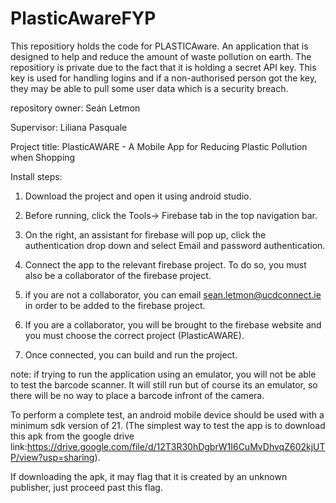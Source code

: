 # PlasticAwareFYP
This repositiory holds the code for PLASTICAware. An application that is designed to help and reduce the amount of waste pollution on earth.
The repositiory is private due to the fact that it is holding a secret API key. This key is used for handling logins and if a non-authorised person got the key, they may be able to pull some user data which is a security breach.

repository owner: Seán Letmon

Supervisor: Liliana Pasquale

Project title: PlasticAWARE - A Mobile App for Reducing Plastic Pollution when Shopping

Install steps:
    
1. Download the project and open it using android studio.

2. Before running, click the Tools-> Firebase tab in the top navigation bar.

3. On the right, an assistant for firebase will pop up, click the authentication drop down and select Email and password authentication.

4. Connect the app to the relevant firebase project. To do so, you must also be a collaborator of the firebase project.

5. if you are not a collaborator, you can email sean.letmon@ucdconnect.ie in order to be added to the firebase project.

6. If you are a collaborator, you will be brought to the firebase website and you must choose the correct project (PlasticAWARE).

7. Once connected, you can build and run the project.

note: if trying to run the application using an emulator, you will not be able to test the barcode scanner. It will still run but of course its an emulator, so there will be no way to place a barcode infront of the camera.

To perform a complete test, an android mobile device should be used with a minimum sdk version of 21.
(The simplest way to test the app is to download this apk from the google drive link:https://drive.google.com/file/d/12T3R30hDgbrW1I6CuMvDhvqZ602kjUTP/view?usp=sharing).

If downloading the apk, it may flag that it is created by an unknown publisher, just proceed past this flag.
